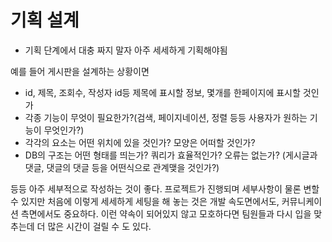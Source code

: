 # 기획 설계

- 기획 단계에서 대충 짜지 말자 아주 세세하게 기획해야됨

예를 들어 게시판을 설계하는 상황이면

- id, 제목, 조회수, 작성자 id등 제목에 표시할 정보, 몇개를 한페이지에 표시할 것인가
- 각종 기능이 무엇이 필요한가?(검색, 페이지네이션, 정렬 등등 사용자가 원하는 기능이 무엇인가?)
- 각각의 요소는 어떤 위치에 있을 것인가? 모양은 어떠할 것인가?
- DB의 구조는 어떤 형태를 띄는가? 쿼리가 효율적인가? 오류는 없는가? (게시글과 댓글, 댓글의 댓글 등을 어떤식으로 관계맺을 것인가?)



등등 아주 세부적으로 작성하는 것이 좋다. 프로젝트가 진행되며 세부사항이 물론 변할 수 있지만 처음에 이렇게 세세하게 세팅을 해 놓는 것은 개발 속도면에서도, 커뮤니케이션 측면에서도 중요하다. 이런 약속이 되어있지 않고 모호하다면 팀원들과 다시 입을 맞추는데 더 많은 시간이 걸릴 수 도 있다. 

